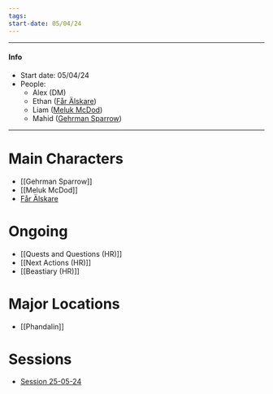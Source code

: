 ```yaml
---
tags: 
start-date: 05/04/24
---
```

- - - 
#### Info
- Start date: 05/04/24
- People:
	- Alex (DM)
	- Ethan ([Får Älskare](../../3%20-%20Resources/Får%20Älskare.md))
	- Liam ([Meluk McDod](Meluk%20McDod))
	- Mahid ([Gehrman Sparrow](Gehrman%20Sparrow.md))
- - -
# Main Characters
- [[Gehrman Sparrow]]
- [[Meluk McDod]]
- [Får Älskare](Får%20Älskare.md)
# Ongoing
- [[Quests and Questions (HR)]]
- [[Next Actions (HR)]]
- [[Beastiary (HR)]]
# Major Locations
- [[Phandalin]]
# Sessions
- [Session 25-05-24](Session%2025-05-24.md)

